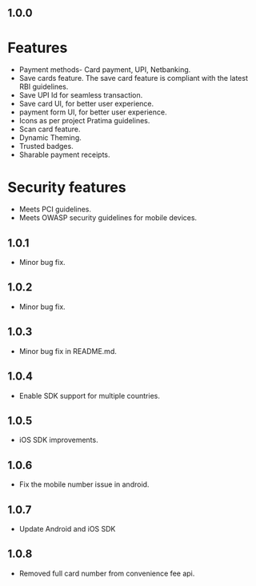 ## 1.0.0

# Features

- Payment methods- Card payment, UPI, Netbanking.
- Save cards feature. The save card feature is compliant with the latest RBI guidelines.
- Save UPI Id for seamless transaction.
- Save card UI, for better user experience.
- payment form UI, for better user experience.
- Icons as per project Pratima guidelines.
- Scan card feature.
- Dynamic Theming.
- Trusted badges.
- Sharable payment receipts.

# Security features

- Meets PCI guidelines.
- Meets OWASP security guidelines for mobile devices.

## 1.0.1

- Minor bug fix.

## 1.0.2

- Minor bug fix.

## 1.0.3

- Minor bug fix in README.md.

## 1.0.4

- Enable SDK support for multiple countries.

## 1.0.5

- iOS SDK improvements.

## 1.0.6

- Fix the mobile number issue in android.

## 1.0.7

- Update Android and iOS SDK

## 1.0.8

- Removed full card number from convenience fee api.
